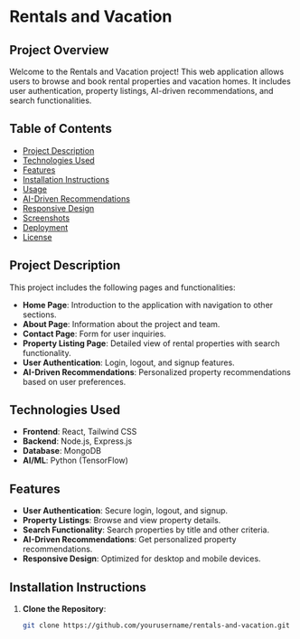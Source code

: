 # Rentals and Vacation

## Project Overview

Welcome to the Rentals and Vacation project! This web application allows users to browse and book rental properties and vacation homes. It includes user authentication, property listings, AI-driven recommendations, and search functionalities.

## Table of Contents

- [Project Description](#project-description)
- [Technologies Used](#technologies-used)
- [Features](#features)
- [Installation Instructions](#installation-instructions)
- [Usage](#usage)
- [AI-Driven Recommendations](#ai-driven-recommendations)
- [Responsive Design](#responsive-design)
- [Screenshots](#screenshots)
- [Deployment](#deployment)
- [License](#license)

## Project Description

This project includes the following pages and functionalities:

- **Home Page**: Introduction to the application with navigation to other sections.
- **About Page**: Information about the project and team.
- **Contact Page**: Form for user inquiries.
- **Property Listing Page**: Detailed view of rental properties with search functionality.
- **User Authentication**: Login, logout, and signup features.
- **AI-Driven Recommendations**: Personalized property recommendations based on user preferences.

## Technologies Used

- **Frontend**: React, Tailwind CSS
- **Backend**: Node.js, Express.js
- **Database**: MongoDB
- **AI/ML**: Python (TensorFlow)

## Features

- **User Authentication**: Secure login, logout, and signup.
- **Property Listings**: Browse and view property details.
- **Search Functionality**: Search properties by title and other criteria.
- **AI-Driven Recommendations**: Get personalized property recommendations.
- **Responsive Design**: Optimized for desktop and mobile devices.

## Installation Instructions

1. **Clone the Repository**:
   ```bash
   git clone https://github.com/yourusername/rentals-and-vacation.git

